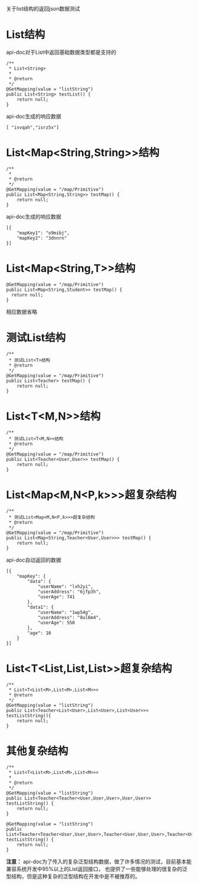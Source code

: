 关于list结构的返回json数据测试

# List<String>结构

api-doc对于List中返回基础数据类型都是支持的
```
/**
 * List<String>
 *
 * @return
 */
@GetMapping(value = "listString")
public List<String> testList() {
    return null;
}
```
api-doc生成的响应数据
```
[ "ivvqah","isrz5x"]
```
# List<Map<String,String>>结构

```
/**
 * 
 * @return
 */
@GetMapping(value = "/map/Primitive")
public List<Map<String,String>> testMap() {
    return null;
}
```
api-doc生成的响应数据
```
[{
	"mapKey1": "o9mibj",
	"mapKey2": "3dnnrn"
}]
```

# List<Map<String,T>>结构

```
@GetMapping(value = "/map/Primitive")
public List<Map<String,Student>> testMap() {
  return null;
}

```
相应数据省略

# 测试List<T>结构

```
/**
 * 测试List<T>结构
 * @return
 */
@GetMapping(value = "/map/Primitive")
public List<Teacher> testMap() {
    return null;
}
```

# List<T<M,N>>结构
```
/**
 * 测试List<T<M,N>>结构
 * @return
 */
@GetMapping(value = "/map/Primitive")
public List<Teacher<User,User>> testMap() {
    return null;
}
```
# List<Map<M,N<P,k>>>超复杂结构
```
/**
 * 测试List<Map<M,N<P,k>>>超复杂结构
 * @return
 */
@GetMapping(value = "/map/Primitive")
public List<Map<String,Teacher<User,User>>> testMap() {
    return null;
}
```
api-doc自动返回的数据
```
[{
	"mapKey": {
		"data": {
			"userName": "lxh2yi",
			"userAddress": "6jfp3h",
			"userAge": 741
		},
		"data1": {
			"userName": "1wp54g",
			"userAddress": "8ul6m4",
			"userAge": 550
		},
		"age": 10
	}
}]
```
# List<T<List<M>,List<M>,List<M>>>超复杂结构

```
/**
 * List<T<List<M>,List<M>,List<M>>>
 * @return
 */
@GetMapping(value = "listString")
public List<Teacher<List<User>,List<User>,List<User>>> testListString(){
    return null;
}
```
# 其他复杂结构
```
/**
 * List<T<List<M>,List<M>,List<M>>>
 *
 * @return
 */
@GetMapping(value = "listString")
public List<Teacher<Teacher<User,User,User>,User,User>> testListString() {
    return null;
}

@GetMapping(value = "listString")
public List<Teacher<Teacher<User,User,User>,Teacher<User,User,User>,Teacher<User,User,User>>> testListString() {
    return null;
}
```

**注意：** api-doc为了传入的复杂泛型结构数据，做了许多情况的测试，目前基本能兼容系统开发中95%以上的List返回接口，
也提供了一些能够处理的很复杂的泛型结构，但是这种复杂的泛型结构在开发中是不被推荐的。
